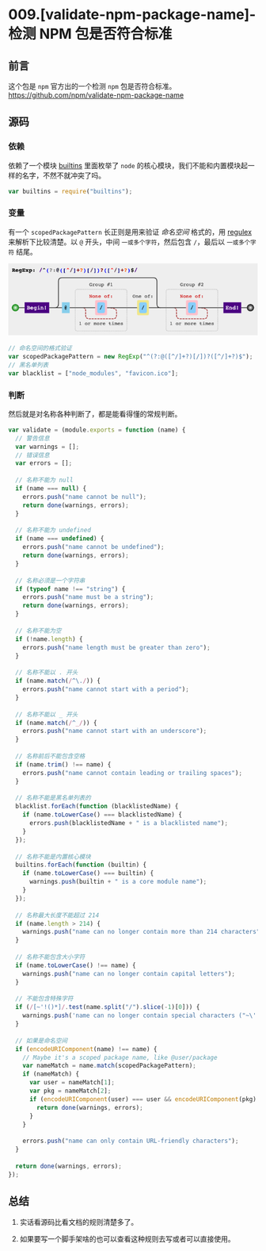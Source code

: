 # 009.\[validate-npm-package-name\]-检测 NPM 包是否符合标准

## 前言

这个包是 `npm` 官方出的一个检测 `npm` 包是否符合标准。<https://github.com/npm/validate-npm-package-name>

## 源码

### 依赖

依赖了一个模块 [builtins](https://github.com/juliangruber/builtins/blob/master/index.js) 里面枚举了 `node` 的核心模块，我们不能和内置模块起一样的名字，不然不就冲突了吗。

```js
var builtins = require("builtins");
```

### 变量

有一个 `scopedPackagePattern` 长正则是用来验证 _命名空间_ 格式的，用 [regulex](https://jex.im/regulex) 来解析下比较清楚。以 `@` 开头，中间 `一或多个字符`，然后包含 `/`，最后以 `一或多个字符` 结尾。

![1.png](./images/1.png)

```js
// 命名空间的格式验证
var scopedPackagePattern = new RegExp("^(?:@([^/]+?)[/])?([^/]+?)$");
// 黑名单列表
var blacklist = ["node_modules", "favicon.ico"];
```

### 判断

然后就是对名称各种判断了，都是能看得懂的常规判断。

```js
var validate = (module.exports = function (name) {
  // 警告信息
  var warnings = [];
  // 错误信息
  var errors = [];

  // 名称不能为 null
  if (name === null) {
    errors.push("name cannot be null");
    return done(warnings, errors);
  }

  // 名称不能为 undefined
  if (name === undefined) {
    errors.push("name cannot be undefined");
    return done(warnings, errors);
  }

  // 名称必须是一个字符串
  if (typeof name !== "string") {
    errors.push("name must be a string");
    return done(warnings, errors);
  }

  // 名称不能为空
  if (!name.length) {
    errors.push("name length must be greater than zero");
  }

  // 名称不能以 . 开头
  if (name.match(/^\./)) {
    errors.push("name cannot start with a period");
  }

  // 名称不能以 _ 开头
  if (name.match(/^_/)) {
    errors.push("name cannot start with an underscore");
  }

  // 名称前后不能包含空格
  if (name.trim() !== name) {
    errors.push("name cannot contain leading or trailing spaces");
  }

  // 名称不能是黑名单列表的
  blacklist.forEach(function (blacklistedName) {
    if (name.toLowerCase() === blacklistedName) {
      errors.push(blacklistedName + " is a blacklisted name");
    }
  });

  // 名称不能是内置核心模块
  builtins.forEach(function (builtin) {
    if (name.toLowerCase() === builtin) {
      warnings.push(builtin + " is a core module name");
    }
  });

  // 名称最大长度不能超过 214
  if (name.length > 214) {
    warnings.push("name can no longer contain more than 214 characters");
  }

  // 名称不能包含大小字符
  if (name.toLowerCase() !== name) {
    warnings.push("name can no longer contain capital letters");
  }

  // 不能包含特殊字符
  if (/[~'!()*]/.test(name.split("/").slice(-1)[0])) {
    warnings.push('name can no longer contain special characters ("~\'!()*")');
  }

  // 如果是命名空间
  if (encodeURIComponent(name) !== name) {
    // Maybe it's a scoped package name, like @user/package
    var nameMatch = name.match(scopedPackagePattern);
    if (nameMatch) {
      var user = nameMatch[1];
      var pkg = nameMatch[2];
      if (encodeURIComponent(user) === user && encodeURIComponent(pkg) === pkg) {
        return done(warnings, errors);
      }
    }

    errors.push("name can only contain URL-friendly characters");
  }

  return done(warnings, errors);
});
```

## 总结

1. 实话看源码比看文档的规则清楚多了。

2. 如果要写一个脚手架啥的也可以查看这种规则去写或者可以直接使用。
